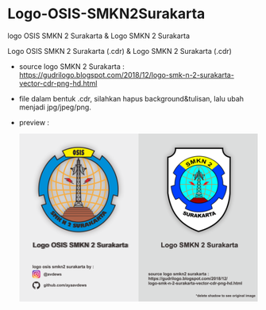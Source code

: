 # Logo-OSIS-SMKN2Surakarta
logo OSIS SMKN 2 Surakarta &amp; Logo SMKN 2 Surakarta

Logo OSIS SMKN 2 Surakarta (.cdr) & Logo SMKN 2 Surakarta (.cdr)
  - source logo SMKN 2 Surakarta : https://gudrilogo.blogspot.com/2018/12/logo-smk-n-2-surakarta-vector-cdr-png-hd.html
  - file dalam bentuk .cdr, silahkan hapus background&tulisan, lalu ubah menjadi jpg/jpeg/png.
  - preview :
  
    <img src="preview.png" width="500">
